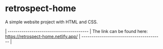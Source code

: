 # retrospect-home
A simple website project with HTML and CSS. 


| ----------------------------------------- |
The link can be found here: https://retrospect-home.netlify.app/
| ----------------------------------------- |
